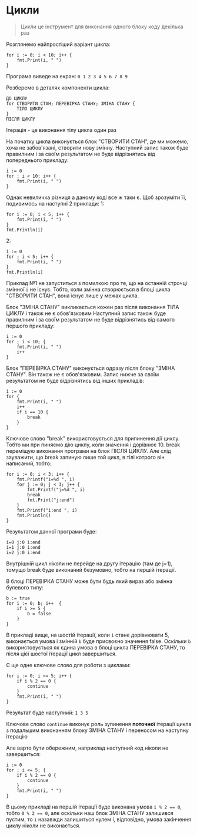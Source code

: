 # Цикли

> Цикли це інструмент для виконання одного блоку коду декілька раз

Розглянемо найпростіший варіант цикла:
```golang
for i := 0; i < 10; i++ {
    fmt.Print(i, " ")
}
```
Програма виведе на екран: `0 1 2 3 4 5 6 7 8 9`

Розберемо в деталях компоненти цикла:
```
ДО ЦИКЛУ
for СТВОРИТИ СТАН; ПЕРЕВІРКА СТАНУ; ЗМІНА СТАНУ {
    ТІЛО ЦИКЛУ
}
ПІСЛЯ ЦИКЛУ
```

Ітерація - це виконання тілу цикла один раз

На початку цикла виконується блок "СТВОРИТИ СТАН", де ми можемо, хоча не забов'язані, створити нову змінну.
Наступний запис також буде правилним і за своїм результатом не буде відрізнятись від попереднього прикладу:
```
i := 0
for ; i < 10; i++ {
    fmt.Print(i, " ")
}
```

Однак невиличка різниця а даному коді все ж таки є. Щоб зрозуміти її, подивимось на наступні 2 приклади:
1:
```golang
for i := 0; i < 5; i++ {
    fmt.Print(i, " ")
}
fmt.Println(i)
```
2:
```golang
i := 0
for ; i < 5; i++ {
    fmt.Print(i, " ")
}
fmt.Println(i)
```

Приклад №1 не запуститься з помилкою про те, що на останній строчці змінної `i` не існує. Тобто, коли змінна створюється в блоці цикла "СТВОРИТИ СТАН", вона існує лише у межах цикла.

Блок "ЗМІНА СТАНУ" викликається кожен раз після виконання ТІЛА ЦИКЛУ і також не є обов'язковим
Наступний запис також буде правилним і за своїм результатом не буде відрізнятись від самого першого прикладу:
```golang
i := 0
for ; i < 10; {
    fmt.Print(i, " ")
    i++
}
```

Блок "ПЕРЕВІРКА СТАНУ" виконується одразу після блоку "ЗМІНА СТАНУ". Він також не є обов'язковим.
Запис нижче за своїм результатом не буде відрізнятись від інших прикладів:
```golang
i := 0
for {
    fmt.Print(i, " ")
    i++
    if i == 10 {
        break
    }
}
```
Ключове слово "break" використовується для припинення дії циклу. Тобто ми при пиняємо дію циклу, коли значення i дорівнює 10. break переміщую виконання програми на блок ПІСЛЯ ЦИКЛУ.
Але слід зауважити, що break запиную лише той цикл, в тілі котрого він написаний, тобто:
```golang
for i := 0; i < 3; i++ {
    fmt.Printf("i=%d ", i)
    for j := 0; j < 3; j++ {
        fmt.Printf("j=%d ", i)
        break
        fmt.Print("j:end")
    }
    fmt.Printf("i:end ", i)
    fmt.Println()
}
```
Результатом данної програми буде:
```
i=0 j:0 i:end
i=1 j:0 i:end
i=2 j:0 i:end
```
Внутрішній цикл ніколи не перейде на другу ітерацію (там де j=1), томущо break буде виконаний безумовно, тобто на першій ітерації.

В блоці ПЕРЕВІРКА СТАНУ може бути будь який вираз або змінна булевого типу:
```golang
b := true
for i := 0; b; i++  {
    if i >= 5 {
        b = false
    }
}
```
В прикладі вище, на шостій ітерації, коли `i` стане дорівнювати 5, виконається умова і змінній `b` буде присвоєно значення false. Оскільки `b` використовується як єдина умова в блоці цикла ПЕРЕВІРКА СТАНУ, то після цієї шостої ітерації цикл завершиться.

Є ще одне ключове слово для роботи з циклами:
```golang
for i := 0; i <= 5; i++ {
    if i % 2 == 0 {
        continue
    }
    fmt.Print(i, " ")
}
```
Результат буде наступний: `1 3 5`

Ключове слово `continue` виконує роль зупинення **поточної** ітерації цикла з подальшим виконанням блоку ЗМІНА СТАНУ і переносом на наступну ітерацію

Але варто бути обережним, наприклад наступний код ніколи не завершиться:
```golang
i := 0
for ; i <= 5; {
    if i % 2 == 0 {
        continue
    }
    fmt.Print(i, " ")
}
```
В цьому прикладі на першій ітерації буде виконана умова `i % 2 == 0`, тобто `0 % 2 == 0`, але оскільки наш блок ЗМІНА СТАНУ залишився пустим, то `і` назавжди залишиться нулем і, відповідно, умова закінчення циклу ніколи не виконається.
